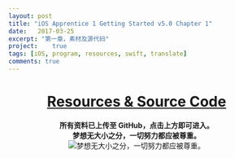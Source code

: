 ```yaml
---
layout: post
title: "iOS Apprentice 1 Getting Started v5.0 Chapter 1"
date:   2017-03-25
excerpt: "第一章，素材及源代码"
project:    true
tags: [iOS, program, resources, swift, translate]
comments: true
---
```


<h1><center><a href="https://github.com/AurevoirXavier/iOS-Apprentice">Resources & Source Code</a></center></h1>

<center><strong>所有资料已上传至 GitHub，点击上方即可进入。</strong></center>

<center><strong>梦想无大小之分，一切努力都应被尊重。</strong></center>

<div align="center"><img alt="梦想无大小之分，一切努力都应被尊重。" src="http://imgur.com/N5GTjdK.gif"/></div>